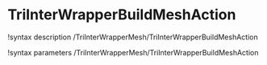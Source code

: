 # TriInterWrapperBuildMeshAction

!syntax description /TriInterWrapperMesh/TriInterWrapperBuildMeshAction

!syntax parameters /TriInterWrapperMesh/TriInterWrapperBuildMeshAction
